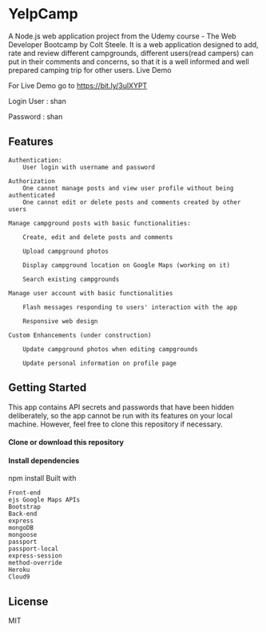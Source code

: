# YelpCamp

A Node.js web application project from the Udemy course - The Web Developer Bootcamp by Colt Steele. It is a web application designed to add, rate and review different campgrounds, different users(read campers) can put in their comments and concerns, so that it is a well informed and well prepared camping trip for other users.
Live Demo

For Live Demo go to https://bit.ly/3ulXYPT

Login User : shan

Password : shan
## Features

    Authentication:
        User login with username and password

    Authorization
        One cannot manage posts and view user profile without being authenticated
        One cannot edit or delete posts and comments created by other users

    Manage campground posts with basic functionalities:

        Create, edit and delete posts and comments

        Upload campground photos

        Display campground location on Google Maps (working on it)

        Search existing campgrounds

    Manage user account with basic functionalities

        Flash messages responding to users' interaction with the app

        Responsive web design

    Custom Enhancements (under construction)

        Update campground photos when editing campgrounds

        Update personal information on profile page

## Getting Started

This app contains API secrets and passwords that have been hidden deliberately, so the app cannot be run with its features on your local machine. However, feel free to clone this repository if necessary.

#### Clone or download this repository

#### Install dependencies

npm install
Built with

    Front-end
    ejs Google Maps APIs
    Bootstrap
    Back-end
    express
    mongoDB
    mongoose
    passport
    passport-local
    express-session
    method-override
    Heroku
    Cloud9

## License

MIT

